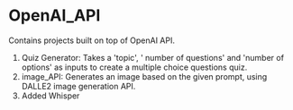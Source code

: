 # OpenAI_API
Contains projects built on top of OpenAI API. 

1. Quiz Generator: Takes a 'topic', ' number of questions' and 'number of options' as inputs to create a multiple choice questions quiz. 
2. image_API: Generates an image based on the given prompt, using DALLE2 image generation API. 
3. Added Whisper
